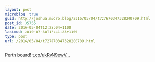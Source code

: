 ```yaml
---
layout: post
microblog: true
guid: http://joshua.micro.blog/2016/05/04/t727670347328200709.html
post_id: 35755
date: 2016-05-04T12:25:04+1100
lastmod: 2019-07-30T17:41:23+1100
type: post
url: /2016/05/04/t727670347328200709.html
---
```

Perth bound! [t.co/ukRvN9ewV...](https://t.co/ukRvN9ewV4)
